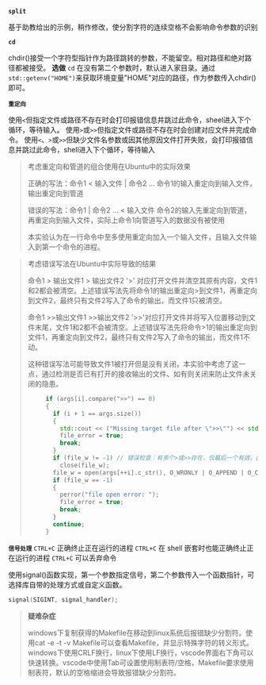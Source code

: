 **`split`**

基于助教给出的示例，稍作修改，使分割字符的连续空格不会影响命令参数的识别

**`cd`**

chdir()接受一个字符型指针作为路径跳转的参数，不能留空。相对路径和绝对路径都被接受。
**选做** `cd` 在没有第二个参数时，默认进入家目录。通过`std::getenv("HOME")`来获取环境变量"HOME"对应的路径，作为参数传入chdir()即可。

**`重定向`**

使用`<`但指定文件或路径不存在时会打印报错信息并跳过此命令，sheel进入下个循环，等待输入。
使用`>`或`>>`但指定文件或路径不存在时会创建对应文件并完成命令。
使用`<`、`>`或`>>`但缺少文件名参数或因其他原因文件打开失败，会打印报错信息并跳过此命令，shell进入下个循环，等待输入

> 考虑重定向和管道的组合使用在Ubuntu中的实际效果
>
> 正确的写法：命令1 < 输入文件 | 命令2 ...
> 命令1的输入重定向到输入文件，输出重定向到管道
>
> 错误的写法：命令1 | 命令2  ... < 输入文件
> 命令2的输入先重定向到管道，再重定向到输入文件，实际上命令1向管道写入的数据没有被使用
>
> 本实验认为在一行命令中至多使用重定向加入一个输入文件，且输入文件输入到第一个命令的进程。

>考虑错误写法在Ubuntu中实际导致的结果
>
>命令1 > 输出文件1 > 输出文件2
>'>' 对应打开文件并清空其原有内容，文件1和2都会被清空。上述错误写法先将命令1的输出重定向>到文件1，再重定向到文件2，最终只有文件2写入了命令的输出，而文件1只被清空。
>
>命令1 >>输出文件1 >>输出文件2
>'>>'对应打开文件并将写入位置移动到文件末尾，文件1和2都不会被清空。上述错误写法先将命令>1的输出重定向到文件1，再重定向到文件2，最终只有文件2写入了命令的输出，而文件1不动。
>
>这种错误写法可能导致文件1被打开但是没有关闭，本实验中考虑了这一点，通过检测是否已有打开的接收输出的文件、如有则关闭来防止文件未关闭的隐患。
>
>```c++
>      if (args[i].compare(">>") == 0)
>      {
>        if (i + 1 == args.size())
>        {
>          std::cout << ("Missing target file after \">>\"") << std::endl;
>          file_error = true;
>          break;
>        }
>        if (file_w != -1) // 错误检查：有多个>或>>存在，仅最后一个有效，此前打开的文件要关闭
>          close(file_w);
>        file_w = open(args[++i].c_str(), O_WRONLY | O_APPEND | O_CREAT);
>        if (file_w == -1)
>        {
>          perror("file open error: ");
>          file_error = true;
>          break;
>        }
>        continue;
>      }
>```

**`信号处理`**
`CTRL+C` 正确终止正在运行的进程
`CTRL+C` 在 shell 嵌套时也能正确终止正在运行的进程
`CTRL+C` 可以丢弃命令

使用signal()函数实现，第一个参数指定信号，第二个参数传入一个函数指针，可选择库自带的处理方式或自定义函数。

```c++
signal(SIGINT, signal_handler);
```



> **疑难杂症**
>
> windows下复制获得的Makefile在移动到linux系统后报错缺少分割符。使用cat -e -t -v Makefile可以查看Makefile，并显示特殊字符的转义形式。windows下使用CRLF换行，linux下使用LF换行，vscode界面右下角可以快速转换。vscode中使用Tab可设置使用制表符/空格，Makefile要求使用制表符，默认的空格缩进会导致报错缺少分割符。


